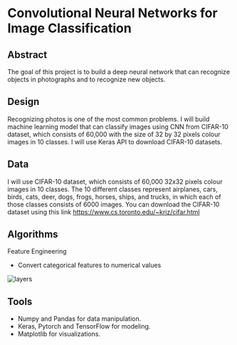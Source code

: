 # Convolutional Neural Networks for Image Classification

## Abstract
The goal of this project is to build a deep neural network that can recognize objects in photographs and to recognize new objects.

## Design
Recognizing photos is one of the most common problems. I will build machine learning model that can classify images using CNN from CIFAR-10 dataset, which consists of 60,000 with the size of 32 by 32 pixels colour images in 10 classes. I will use Keras API to download CIFAR-10 datasets.

## Data
I will use CIFAR-10 dataset, which consists of 60,000 32x32 pixels colour images in 10 classes.
The 10 different classes represent airplanes, cars, birds, cats, deer, dogs, frogs, horses, ships, and trucks, in which each of those classes consists of 6000 images.
You can download the CIFAR-10 dataset using this link https://www.cs.toronto.edu/~kriz/cifar.html

## Algorithms
Feature Engineering
- Convert categorical features to numerical values

![layers](https://user-images.githubusercontent.com/26098936/144759373-c24658cc-3c9a-408e-86cf-046212e9e7eb.png)


## Tools
- Numpy and Pandas for data manipulation.
- Keras, Pytorch and TensorFlow for modeling.
- Matplotlib for visualizations.

